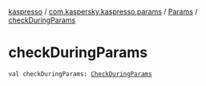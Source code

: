 [kaspresso](../../index.md) / [com.kaspersky.kaspresso.params](../index.md) / [Params](index.md) / [checkDuringParams](./check-during-params.md)

# checkDuringParams

`val checkDuringParams: `[`CheckDuringParams`](../-check-during-params/index.md)
